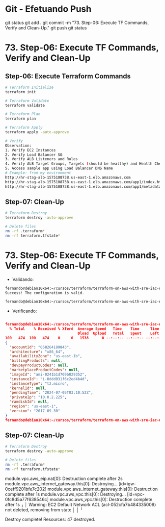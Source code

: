 
# ############################################################################
# ############################################################################
# ############################################################################
# Git - Efetuando Push

git status
git add .
git commit -m "73. Step-06: Execute TF Commands, Verify and Clean-Up."
git push
git status



# ############################################################################
# ############################################################################
# ############################################################################
#   73. Step-06: Execute TF Commands, Verify and Clean-Up


## Step-06: Execute Terraform Commands
```bash
# Terraform Initialize
terraform init

# Terraform Validate
terraform validate

# Terraform Plan
terraform plan

# Terraform Apply
terraform apply -auto-approve

# Verify
Observation: 
1. Verify EC2 Instances
2. Verify Load Balancer SG
3. Verify ALB Listeners and Rules
4. Verify ALB Target Groups, Targets (should be healthy) and Health Check settings
5. Access sample app using Load Balancer DNS Name
# Example: from my environment
http://hr-stag-alb-1575108738.us-east-1.elb.amazonaws.com 
http://hr-stag-alb-1575108738.us-east-1.elb.amazonaws.com/app1/index.html
http://hr-stag-alb-1575108738.us-east-1.elb.amazonaws.com/app1/metadata.html
```

## Step-07: Clean-Up
```bash
# Terraform Destroy
terraform destroy -auto-approve

# Delete files
rm -rf .terraform*
rm -rf terraform.tfstate*
```





# ############################################################################
# ############################################################################
# ############################################################################
#   73. Step-06: Execute TF Commands, Verify and Clean-Up


- Validando:

~~~~bash
fernando@debian10x64:~/cursos/terraform/terraform-on-aws-with-sre-iac-devops-real-world-demos/Secao9-AWS-Application-Load-Balancer/manifestos$ terraform validate
Success! The configuration is valid.

fernando@debian10x64:~/cursos/terraform/terraform-on-aws-with-sre-iac-devops-real-world-demos/Secao9-AWS-Application-Load-Balancer/manifestos$
~~~~


- Verificando:

~~~~json

fernando@debian10x64:~/cursos/terraform/terraform-on-aws-with-sre-iac-devops-real-world-demos/Secao9-AWS-Application-Load-Balancer/manifestos$ curl sap-dev-alb-336877393.us-east-1.elb.amazonaws.com/app1/metadata.html | jq
  % Total    % Received % Xferd  Average Speed   Time    Time     Time  Current
                                 Dload  Upload   Total   Spent    Left  Speed
100   474  100   474    0     0   1538      0 --:--:-- --:--:-- --:--:--  1543
{
  "accountId": "058264180843",
  "architecture": "x86_64",
  "availabilityZone": "us-east-1b",
  "billingProducts": null,
  "devpayProductCodes": null,
  "marketplaceProductCodes": null,
  "imageId": "ami-0241b1d769b029352",
  "instanceId": "i-0ddd031f6c2ed4b4d",
  "instanceType": "t2.micro",
  "kernelId": null,
  "pendingTime": "2024-07-05T03:10:52Z",
  "privateIp": "10.0.2.225",
  "ramdiskId": null,
  "region": "us-east-1",
  "version": "2017-09-30"
}
fernando@debian10x64:~/cursos/terraform/terraform-on-aws-with-sre-iac-devops-real-world-demos/Secao9-AWS-Application-Load-Balancer/manifestos$

~~~~


## Step-07: Clean-Up
```bash
# Terraform Destroy
terraform destroy -auto-approve

# Delete files
rm -rf .terraform*
rm -rf terraform.tfstate*
```


module.vpc.aws_eip.nat[0]: Destruction complete after 2s
module.vpc.aws_internet_gateway.this[0]: Destroying... [id=igw-0ceff9201bfe7c202]
module.vpc.aws_internet_gateway.this[0]: Destruction complete after 1s
module.vpc.aws_vpc.this[0]: Destroying... [id=vpc-0fc8d5a77f638546c]
module.vpc.aws_vpc.this[0]: Destruction complete after 1s
╷
│ Warning: EC2 Default Network ACL (acl-052cfa7b484335009) not deleted, removing from state
│
│
╵

Destroy complete! Resources: 47 destroyed.
